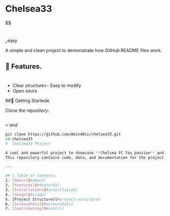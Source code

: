# Chelsea33
$$
#
_easy

A simple and clean project to demonstrate how GitHub README files work.

## 🔧 Features.
##

#
- Clear structure>- Easy to modify
- Open sours

 ##🚀 Getting Startede

Clone the repository:
##
= end
```bash
git clone https://github.com/Amin40ci/chelsea33.git
cd chelsea33
#  Chelsea33 Project

A cool and powerful project to showcase **Chelsea FC fan passion** and coding skills.  
This repository contains code, data, and documentation for the project.

---

## 📜 Table of Contents
1. [About](#about)
2. [Features](#features)
3. [Installation](#installation)
4. [Usage](#usage)
5. [Project Structure](#project-structure)
6. [Screenshots](#screenshots)
7. [Contributing](#contri)

